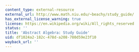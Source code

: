 ```yaml
---
content_type: external-resource
external_url: http://www.math.niu.edu/~beachy/study_guide/
has_external_license_warning: true
license: https://en.wikipedia.org/wiki/All_rights_reserved
status: ''
title: 'Abstract Algebra: Study Guide'
uid: df1024a2-182c-478d-a208-780d59e23f10
wayback_url: ''
---
```


